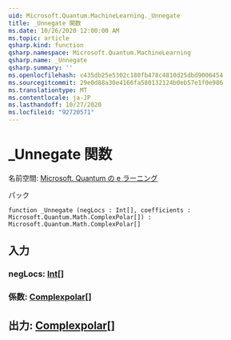 ```yaml
---
uid: Microsoft.Quantum.MachineLearning._Unnegate
title: _Unnegate 関数
ms.date: 10/26/2020 12:00:00 AM
ms.topic: article
qsharp.kind: function
qsharp.namespace: Microsoft.Quantum.MachineLearning
qsharp.name: _Unnegate
qsharp.summary: ''
ms.openlocfilehash: c435db25e5302c180fb478c4810d25dbd9006454
ms.sourcegitcommit: 29e0d88a30e4166fa580132124b0eb57e1f0e986
ms.translationtype: MT
ms.contentlocale: ja-JP
ms.lasthandoff: 10/27/2020
ms.locfileid: "92720571"
---
```

# <a name="_unnegate-function"></a>_Unnegate 関数

名前空間: [Microsoft. Quantum の e ラーニング](xref:Microsoft.Quantum.MachineLearning)

パック [](https://nuget.org/packages/)




```qsharp
function _Unnegate (negLocs : Int[], coefficients : Microsoft.Quantum.Math.ComplexPolar[]) : Microsoft.Quantum.Math.ComplexPolar[]
```


## <a name="input"></a>入力

### <a name="neglocs--int"></a>negLocs: [Int](xref:microsoft.quantum.lang-ref.int)[]




### <a name="coefficients--complexpolar"></a>係数: [Complexpolar](xref:Microsoft.Quantum.Math.ComplexPolar)[]





## <a name="output--complexpolar"></a>出力: [Complexpolar](xref:Microsoft.Quantum.Math.ComplexPolar)[]

